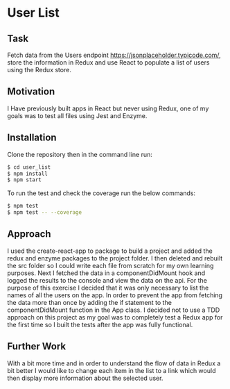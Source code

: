 # User List

## Task
Fetch data from the Users endpoint https://jsonplaceholder.typicode.com/, store the information in Redux and use React to populate a list of users using the Redux store.


## Motivation

I Have previously built apps in React but never using Redux, one of my goals was to test all files using Jest and Enzyme.


## Installation

Clone the repository then in the command line run:

```bash
$ cd user_list
$ npm install
$ npm start
```

To run the test and check the coverage run the below commands:

```bash
$ npm test
$ npm test -- --coverage
```

## Approach

I used the create-react-app to package to build a project and added the redux and enzyme packages to the project folder.  I then deleted and rebuilt the src folder so I could write each file from scratch for my own learning purposes.  Next I fetched the data in a componentDidMount hook and logged the results to the console and view the data on the api.  For the purpose of this exercise I decided that it was only necessary to list the names of all the users on the app.  In order to prevent the app from fetching the data more than once by adding the if statement to the componentDidMount function in the App class.  I decided not to use a TDD approach on this project as my goal was to completely test a Redux app for the first time so I built the tests after the app was fully functional.


## Further Work

With a bit more time and in order to understand the flow of data in Redux a bit better I would like to change each item in the list to a link which would then display more information about the selected user.
